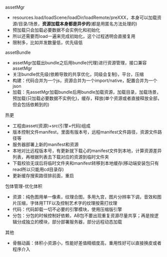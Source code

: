 assetMgr  
- resources.load/loadScene/loadDir/loadRemote/preXXX，本身可以加载资源/目录/场景，**资源加载本身都是异步的**(都是用匿名方法处理的)
- 预加载只会加载必要数据不会实例化和初始化
- 所以还需要而load一遍来完成初始化，这个过程透明会直接复用
- 限制多，比如并发数量低，优先级低

assetBundle  
- assetMgr加载出bundle之后用bundle(代理)进行资源管理，接口兼容assetMgr
- 关注bundle优先级(依赖导致的共享优化，同级会复制)，平台，压缩
- 构建：代码合并为一个js，资源合并为一个import/native，配置合并为一个json
- 加载：先assetMgr加载bundle后用bundle加载资源，加载目录，加载场景，预加载(只加载必要数据不实例化)，缓存，释放(单个资源或者直接释放全部，但会包括依赖到的)

热更  
- 工程由asset(资源)+src(引擎+代码)组成
- 版本控制文件manifest，里面有版本号，远程manifest文件路径，资源文件路径等
- 服务器部署上新的manifest和资源
- 本地对比远程版本号，有更新就下载心的manifest文件到本地，计算资源差异列表，再根据列表去下载对应的资源到临时文件夹
- 下载校验无误后将临时文件夹和manifest转移到本地缓存(移动端安装包只有read所以只能用cd目录存)
- 更新缓存搜索路径排前面，重启

包体管理-优化体积
- 资源：纯色图用单一像素，纹理合图，多用九宫，图片分辨率下调，音效和图片压缩，字体用TTF以及控制艺术字的纹理按需打纹理
- 代码：代码卸载一切不必要的引擎模块，使用压缩版引擎
- 分包：分包的时候控制好依赖，AB包不要出现重复资源尽量共享；再是按逻辑分成独立的模块，部分部署服务器，部分远程动态加载

其他
- 骨骼动画：体积小资源小，性能好差值精细度高，重用性好可以直接换皮或者程序介入
